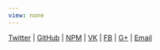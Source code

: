 ```yaml
---
view: none
---
```


[Twitter][1] | [GitHub][2] | [NPM][7] | [VK][3] | [FB][4] | [G+][5] | [Email][6]


[1]: https://twitter.com/is_ruslan
[2]: https://github.com/isRuslan
[3]: http://vk.com/ruslan_ismagilov
[4]: https://www.facebook.com/ismagilovvv
[5]: https://plus.google.com/116989824441755587442
[6]: mailto:is.ismagilov@gmail.com
[7]: https://www.npmjs.org/~is_ruslan